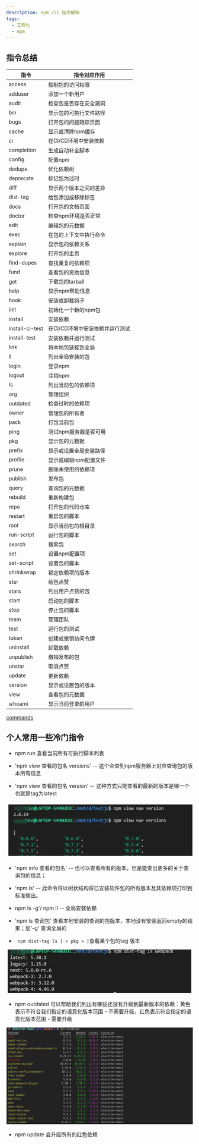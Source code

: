 ```yaml
---
description: npm cli 指令解释
tags:
  - 工程化
  - npm
---
```


## 指令总结
指令 | 指令对应作用
--- | ---
access | 控制包的访问权限
adduser | 添加一个新用户
audit | 检查包是否存在安全漏洞
bin | 显示包的可执行文件路径
bugs | 打开包的问题跟踪页面
cache | 显示或清除npm缓存
ci | 在CI/CD环境中安装依赖
completion | 生成自动补全脚本
config | 配置npm
dedupe | 优化依赖树
deprecate | 标记包为过时
diff | 显示两个版本之间的差异
dist-tag | 给包添加或移除标签
docs | 打开包的文档页面
doctor | 检查npm环境是否正常
edit | 编辑包的元数据
exec | 在包的上下文中执行命令
explain | 显示包的依赖关系
explore | 打开包的主页
find-dupes | 查找重复的依赖项
fund | 查看包的资助信息
get | 下载包的tarball
help | 显示npm帮助信息
hook | 安装或卸载钩子
init | 初始化一个新的npm包
install | 安装依赖
install-ci-test | 在CI/CD环境中安装依赖并运行测试
install-test | 安装依赖并运行测试
link | 将本地包链接到全局
ll | 列出全局安装的包
login | 登录npm
logout | 注销npm
ls | 列出当前包的依赖项
org | 管理组织
outdated | 检查过时的依赖项
owner | 管理包的所有者
pack | 打包当前包
ping | 测试npm服务器是否可用
pkg | 显示包的元数据
prefix | 显示或设置全局安装路径
profile | 显示或编辑npm配置文件
prune | 删除未使用的依赖项
publish | 发布包
query | 查询包的元数据
rebuild | 重新构建包
repo | 打开包的代码仓库
restart | 重启包的脚本
root | 显示当前包的根目录
run-script | 运行包的脚本
search | 搜索包
set | 设置npm配置项
set-script | 设置包的脚本
shrinkwrap | 锁定依赖项的版本
star | 给包点赞
stars | 列出用户点赞的包
start | 启动包的脚本
stop | 停止包的脚本
team | 管理团队
test | 运行包的测试
token | 创建或撤销访问令牌
uninstall | 卸载依赖
unpublish | 撤销发布的包
unstar | 取消点赞
update | 更新依赖
version | 显示或设置包的版本
view | 查看包的元数据
whoami | 显示当前登录的用户

[commands](https://docs.npmjs.com/cli/v8/commands/npm)

## 个人常用一些冷门指令

* npm run 查看当前所有可执行脚本列表

* 'npm view 查看的包名 versions' -- 这个会查到npm服务器上对应查询包的版本所有信息
* 'npm view 查看的包名 version' -- 这种方式只能查看的最新的版本是哪一个也就是tag为latest

![](/images/前端工程化_npmview.png)

* 'npm info 查看的包名' -- 也可以查看所有的版本，但是能查出更多的关于查询包的信息；
  
* 'npm ls' -- 此命令将以树状结构将已安装软件包的所有版本及其依赖项打印到标准输出。
* npm ls -g'/ npm ll -- 全局安装依赖 
* 'npm ls 查询包' 查看本地安装的查询的包版本，本地没有安装返回empty的结果；加'-g' 查询全局的

* ` npm dist-tag ls [ < pkg > ]`查看某个包的tag 版本

![](/images/前端工程化npmdisttag.png)


* npm outdated 可以帮助我们列出有哪些还没有升级到最新版本的依赖：黄色表示不符合我们指定的语意化版本范围 - 不需要升级，红色表示符合指定的语意化版本范围 - 需要升级

![](/images/前端工程化_outdated指令.png)

*  npm update 会升级所有的红色依赖

